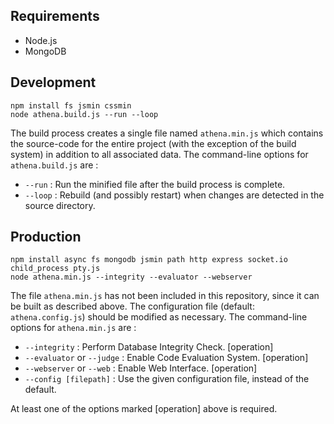 
## Requirements

* Node.js
* MongoDB

## Development

    npm install fs jsmin cssmin
    node athena.build.js --run --loop

The build process creates a single file named `athena.min.js` which contains the source-code for the entire project (with the exception of the build system) in addition to all associated data. The command-line options for `athena.build.js` are :

* `--run` : Run the minified file after the build process is complete.
* `--loop` : Rebuild (and possibly restart) when changes are detected in the source directory.


## Production

    npm install async fs mongodb jsmin path http express socket.io child_process pty.js
    node athena.min.js --integrity --evaluator --webserver
    
The file `athena.min.js` has not been included in this repository, since it can be built as described above. The configuration file (default: `athena.config.js`) should be modified as necessary. The command-line options for `athena.min.js` are :

* `--integrity` : Perform Database Integrity Check. [operation]
* `--evaluator` or `--judge` : Enable Code Evaluation System. [operation]
* `--webserver` or `--web` : Enable Web Interface. [operation]
* `--config [filepath]` : Use the given configuration file, instead of the default.

At least one of the options marked [operation] above is required.